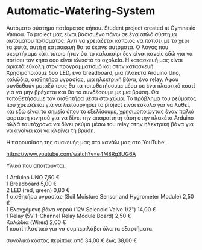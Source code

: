 # Automatic-Watering-System
Αυτόματο σύστημα ποτίσματος κήπου. Student project created at Gymnasio Vamou. 
Το project μας είναι βασισμένο πάνω σε ένα απλό σύστημα αυτόματου ποτίσματος. Αντί να χρειάζεται κάποιος να ποτίσει με το χέρι τα φυτά, αυτή η κατασκευή θα το έκανε αυτόματα. Ο λόγος που σκεφτήκαμε κάτι τέτοιο ήταν ότι το καλοκαίρι δεν είναι κανείς εδώ για να ποτίσει τον κήπο όσο είναι κλειστό το σχολείο. 
Η κατασκευή μας είναι αρκετά εύκολη στον προγραμματισμό και στην κατασκευή.
Χρησιμοποιούμε δυο LED, ένα breadboard, μια πλακέτα Arduino Uno, καλώδια, αισθητήρα υγρασίας, μια ηλεκτρική βάνα, ένα relay. Αφού συνδεθούν μεταξύ τους θα τα τοποθετήσουμε μέσα σε ένα πλαστικό κουτί για να μην βρέχεται και θα το συνδέσουμε με μια βρύση. Θα τοποθετήσουμε τον αισθητήρα μέσα στο χώμα. Το πρόβλημα του ρεύματος που χρειάζεται για να λειτουργήσει το project είναι εύκολο για να λυθεί, και εδώ είναι το σημείο όπου το εξελίσουμε, χρησιμοποιώντας έναν παλιό φορτιστή κινητού για να δίνει την απαραίτητη τάση στην πλακέτα Arduino αλλά ταυτόχρονα να δίνει ρεύμα μέσω του relay στην ηλεκτρική βάνα για να ανοίγει και να κλείνει τη βρύση.

Η παρουσίαση της συσκευής μας στο κανάλι μας στο YouTube: 

https://www.youtube.com/watch?v=e4M8Rg3UG6A

Υλικά που απαιτούνται:

1 Arduino UNO   7,50 €  
1 Breadboard    5,00 €  
2 LED  (red, green)   0,80 €  
1 αισθητήρα υγρασίας (Soil Moisture Sensor and Hygrometer Module)   2,50 €  
1 Ελεγχόμενη βάνα νερού (12V Solenoid Valve 1/2")   14,00 €  
1 Relay (5V 1-Channel Relay Module Board)  2,50 €  
Καλώδια (Wires)  2,00 €  
1 κουτί πλαστικό για να συμπεριλάβει όλα τα εξαρτήματα.  

συνολικό κόστος περίπου: από 34,00 €  έως  38,00 €

